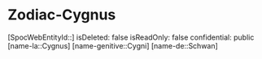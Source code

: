 ﻿---
type: Zodiac
tags:
- astro/Zodiac

---

# Zodiac-Cygnus

[SpocWebEntityId::]
isDeleted: false
isReadOnly: false
confidential: public
[name-la::Cygnus]
[name-genitive::Cygni]
[name-de::Schwan]
